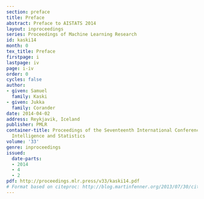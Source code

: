 ```yaml
---
section: preface
title: Preface
abstract: Preface to AISTATS 2014
layout: inproceedings
series: Proceedings of Machine Learning Research
id: kaski14
month: 0
tex_title: Preface
firstpage: i
lastpage: iv
page: i-iv
order: 0
cycles: false
author:
- given: Samuel
  family: Kaski
- given: Jukka
  family: Corander
date: 2014-04-02
address: Reykjavik, Iceland
publisher: PMLR
container-title: Proceedings of the Seventeenth International Conference on Artificial
  Intelligence and Statistics
volume: '33'
genre: inproceedings
issued:
  date-parts:
  - 2014
  - 4
  - 2
pdf: http://proceedings.mlr.press/v33/kaski14.pdf
# Format based on citeproc: http://blog.martinfenner.org/2013/07/30/citeproc-yaml-for-bibliographies/
---
```


